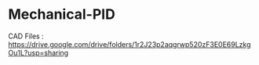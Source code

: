 # Mechanical-PID
CAD Files : https://drive.google.com/drive/folders/1r2J23p2aqgrwp520zF3E0E69LzkgOu1L?usp=sharing
